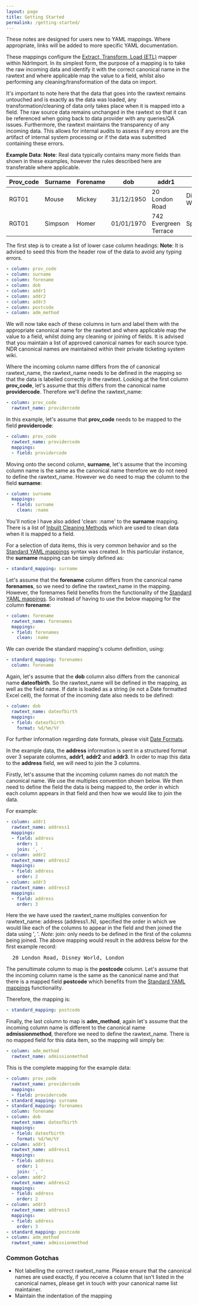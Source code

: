 ```yaml
---
layout: page
title: Getting Started
permalink: /getting-started/
---
```


These notes are designed for users new to YAML mappings. Where appropriate, links will be added to more specific YAML documentation.

These mappings configure the [Extract, Transform, Load (ETL)](http://en.wikipedia.org/wiki/Extract,_transform,_load) mapper within NdrImport. In its simplest form, the purpose of a mapping is to take the raw incoming data and identify it with the correct canonical name in the rawtext and where applicable map the value to a field, whilst also performing any cleaning/transformation of the data on import.

It's important to note here that the data that goes into the rawtext remains untouched and is exactly as the data was loaded, any transformation/cleaning of data only takes place when it is mapped into a field. The raw source data remains unchanged in the rawtext so that it can be referenced when going back to data provider with any queries/QA issues. Furthermore, the rawtext maintains the transparency of any incoming data. This allows for internal audits to assess if any errors are the artifact of internal system processing or if the data was submitted containing these errors.

**Example Data**:
**Note**: Real data typically contains many more fields than shown in these examples, however the rules described here are transferable where applicable.

|Prov_code|Surname|Forename|dob|addr1|addr2|addr3|postcode|adm_method|
|---|---|---|---|---|---|---|---|---|
|RGT01|Mouse|Mickey|31/12/1950|20 London Road|Disney World|London|AB12 3CD|01|
|RGT01|Simpson|Homer|01/01/1970|742 Evergreen Terrace|Springfield|London||01|

The first step is to create a list of lower case column headings:
**Note**: It is advised to seed this from the header row of the data to avoid any typing errors.

```yaml
- column: prov_code
- column: surname
- column: forename
- column: dob
- column: addr1
- column: addr2
- column: addr3
- column: postcode
- column: adm_method
```

We will now take each of these columns in turn and label them with the appropriate canonical name for the rawtext and where applicable map the value to a field, whilst doing any cleaning or joining of fields. It is advised that you maintain a list of approved canonical names for each source type. NDR canonical names are maintained within their private ticketing system wiki.

Where the incoming column name differs from the of canonical rawtext_name, the rawtext_name needs to be defined in the mapping so that the data is labelled correctly in the rawtext.
Looking at the first column **prov_code**, let's assume that this differs from the canonical name **providercode**. Therefore we'll define the rawtext_name:

```yaml
- column: prov_code
  rawtext_name: providercode
```

In this example, let's assume that **prov_code** needs to be mapped to the field **providercode**:

```yaml
- column: prov_code
  rawtext_name: providercode
  mappings:
  - field: providercode
```

Moving onto the second column, **surname**, let's assume that the incoming column name is the same as the canonical name therefore we do not need to define the rawtext_name. However we do need to map the column to the field **surname**:

```yaml
- column: surname
  mappings:
  - field: surname
    clean: :name
```

You'll notice I have also added 'clean: :name' to the **surname** mapping. There is a list of [Inbuilt Cleaning Methods](inbuilt-cleaning-methods.md) which are used to clean data when it is mapped to a field.

For a selection of data items, this is very common behavior and so the [Standard YAML mappings](standard-yaml-mappings.md) syntax was created. In this particular instance, the **surname** mapping can be simply defined as:

```yaml
- standard_mapping: surname
```

Let's assume that the **forename** column differs from the canonical name **forenames**, so we need to define the rawtext_name in the mapping. However, the forenames field benefits from the functionality of the [Standard YAML mappings](standard-yaml-mappings.md). So instead of having to use the below mapping for the column **forename**:

```yaml
- column: forename
  rawtext_name: forenames
  mappings:
  - field: forenames
    clean: :name
```

We can overide the standard mapping's column definition, using:

```yaml
- standard_mapping: forenames
  column: forename
```

Again, let's assume that the **dob** column also differs from the canonical name **dateofbirth**. So the rawtext_name will be defined in the mapping, as well as the field name. If date is loaded as a string (ie not a Date formatted Excel cell), the format of the incoming date also needs to be defined:

```yaml
- column: dob
  rawtext_name: dateofbirth
  mappings:
  - field: dateofbirth
    format: %d/%m/%Y
```

For further information regarding date formats, please visit [Date Formats](date-formats.md).

In the example data, the **address** information is sent in a structured format over 3 separate columns, **addr1**, **addr2** and **addr3**. In order to map this data to the **address** field, we will need to join the 3 columns.

Firstly, let's assume that the incoming column names do not match the canonical name. We use the multiples convention shown below. We then need to define the field the data is being mapped to, the order in which each column appears in that field and then how we would like to join the data.

For example:
```yaml
- column: addr1
  rawtext_name: address1
  mappings:
  - field: address
    order: 1
    join: ', '
- column: addr2
  rawtext_name: address2
  mappings:
  - field: address
    order: 2
- column: addr3
  rawtext_name: address3
  mappings:
  - field: address
    order: 3
```

Here the we have used the rawtext_name multiples convention for rawtext_name: address (address1..N), specified the order in which we would like each of the columns to appear in the field and then joined the data using ', '.
*Note:* join: only needs to be defined in the first of the columns being joined.
The above mapping would result in the address below for the first example record:
<pre>
  20 London Road, Disney World, London
</pre>

The penultimate column to map is the **postcode** column. Let's assume that the incoming column name is the same as the canonical name and that there is a mapped field **postcode** which benefits from the [Standard YAML mappings](standard-yaml-mappings.md) functionality.

Therefore, the mapping is:

```yaml
- standard_mapping: postcode
```

Finally, the last column to map is **adm_method**, again let's assume that the incoming column name is different to the canonical name **admissionmethod**, therefore we need to define the rawtext_name. There is no mapped field for this data item, so the mapping will simply be:

```yaml
- column: adm_method
  rawtext_name: admissionmethod
```

This is the complete mapping for the example data:
```yaml
- column: prov_code
  rawtext_name: providercode
  mappings:
  - field: providercode
- standard_mapping: surname
- standard_mapping: forenames
  column: forename
- column: dob
  rawtext_name: dateofbirth
  mappings:
  - field: dateofbirth
    format: %d/%m/%Y
- column: addr1
  rawtext_name: address1
  mappings:
  - field: address
    order: 1
    join: ', '
- column: addr2
  rawtext_name: address2
  mappings:
  - field: address
    order: 2
- column: addr3
  rawtext_name: address3
  mappings:
  - field: address
    order: 3
- standard_mapping: postcode
- column: adm_method
  rawtext_name: admissionmethod
```

### Common Gotchas

* Not labelling the correct rawtext_name. Please ensure that the canonical names are used exactly, if you receive a column that isn't listed in the canonical names, please get in touch with your canonical name list maintainer.
* Maintain the indentation of the mapping

